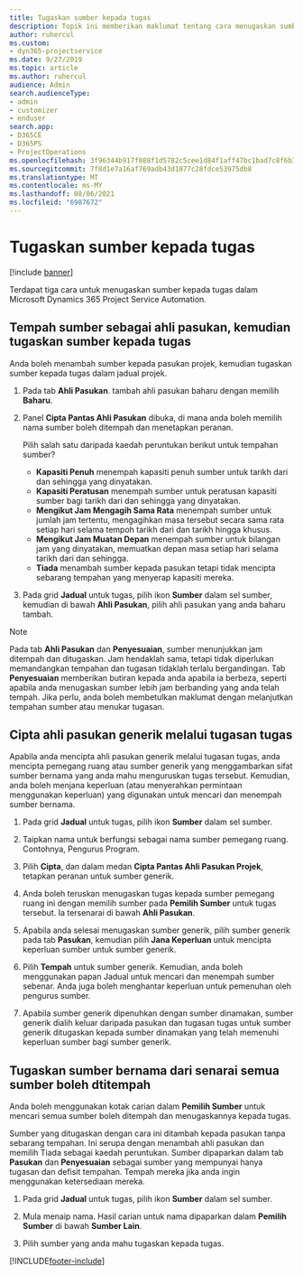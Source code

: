 ```yaml
---
title: Tugaskan sumber kepada tugas
description: Topik ini memberikan maklumat tentang cara menugaskan sumber kepada tugas.
author: ruhercul
ms.custom:
- dyn365-projectservice
ms.date: 9/27/2019
ms.topic: article
ms.author: ruhercul
audience: Admin
search.audienceType:
- admin
- customizer
- enduser
search.app:
- D365CE
- D365PS
- ProjectOperations
ms.openlocfilehash: 3f96344b917f088f1d5782c5cee1d84f1aff47bc1bad7c8f6b33307d1df340fa
ms.sourcegitcommit: 7f8d1e7a16af769adb43d1877c28fdce53975db8
ms.translationtype: MT
ms.contentlocale: ms-MY
ms.lasthandoff: 08/06/2021
ms.locfileid: "6987672"
---
```

# <a name="assign-a-resource-to-a-task"></a>Tugaskan sumber kepada tugas

[!include [banner](../includes/psa-now-project-operations.md)]

Terdapat tiga cara untuk menugaskan sumber kepada tugas dalam Microsoft Dynamics 365 Project Service Automation.

## <a name="book-a-resource-as-a-team-member-and-then-assign-the-resource-to-a-task"></a>Tempah sumber sebagai ahli pasukan, kemudian tugaskan sumber kepada tugas

Anda boleh menambah sumber kepada pasukan projek, kemudian tugaskan sumber kepada tugas dalam jadual projek.

1. Pada tab **Ahli Pasukan**. tambah ahli pasukan baharu dengan memilih **Baharu**. 

2. Panel **Cipta Pantas Ahli Pasukan** dibuka, di mana anda boleh memilih nama sumber boleh ditempah dan menetapkan peranan. 

    Pilih salah satu daripada kaedah peruntukan berikut untuk tempahan sumber?

    - **Kapasiti Penuh** menempah kapasiti penuh sumber untuk tarikh dari dan sehingga yang dinyatakan.
    - **Kapasiti Peratusan** menempah sumber untuk peratusan kapasiti sumber bagi tarikh dari dan sehingga yang dinyatakan.
    - **Mengikut Jam Mengagih Sama Rata** menempah sumber untuk jumlah jam tertentu, mengagihkan masa tersebut secara sama rata setiap hari selama tempoh tarikh dari dan tarikh hingga khusus.
    - **Mengikut Jam Muatan Depan** menempah sumber untuk bilangan jam yang dinyatakan, memuatkan depan masa setiap hari selama tarikh dari dan sehingga.
    - **Tiada** menambah sumber kepada pasukan tetapi tidak mencipta sebarang tempahan yang menyerap kapasiti mereka.

3. Pada grid **Jadual** untuk tugas, pilih ikon **Sumber** dalam sel sumber, kemudian di bawah **Ahli Pasukan**, pilih ahli pasukan yang anda baharu tambah. 

> [!NOTE]
> Pada tab **Ahli Pasukan** dan **Penyesuaian**, sumber menunjukkan jam ditempah dan ditugaskan. Jam hendaklah sama, tetapi tidak diperlukan memandangkan tempahan dan tugasan tidaklah terlalu bergandingan. Tab **Penyesuaian** memberikan butiran kepada anda apabila ia berbeza, seperti apabila anda menugaskan sumber lebih jam berbanding yang anda telah tempah. Jika perlu, anda boleh membetulkan maklumat dengan melanjutkan tempahan sumber atau menukar tugasan.

## <a name="create-a-generic-team-member-through-task-assignment"></a>Cipta ahli pasukan generik melalui tugasan tugas

Apabila anda mencipta ahli pasukan generik melalui tugasan tugas, anda mencipta pemegang ruang atau sumber generik yang menggambarkan sifat sumber bernama yang anda mahu menguruskan tugas tersebut. Kemudian, anda boleh menjana keperluan (atau menyerahkan permintaan menggunakan keperluan) yang digunakan untuk mencari dan menempah sumber bernama.

1. Pada grid **Jadual** untuk tugas, pilih ikon **Sumber** dalam sel sumber.

2. Taipkan nama untuk berfungsi sebagai nama sumber pemegang ruang. Contohnya, Pengurus Program.

3. Pilih **Cipta**, dan dalam medan **Cipta Pantas Ahli Pasukan Projek**, tetapkan peranan untuk sumber generik.

4. Anda boleh teruskan menugaskan tugas kepada sumber pemegang ruang ini dengan memilih sumber pada **Pemilih Sumber** untuk tugas tersebut. Ia tersenarai di bawah **Ahli Pasukan**.

5. Apabila anda selesai menugaskan sumber generik, pilih sumber generik pada tab **Pasukan**, kemudian pilih **Jana Keperluan** untuk mencipta keperluan sumber untuk sumber generik.

6. Pilih **Tempah** untuk sumber generik. Kemudian, anda boleh menggunakan papan Jadual untuk mencari dan menempah sumber sebenar. Anda juga boleh menghantar keperluan untuk pemenuhan oleh pengurus sumber.

7. Apabila sumber generik dipenuhkan dengan sumber dinamakan, sumber generik dialih keluar daripada pasukan dan tugasan tugas untuk sumber generik ditugaskan kepada sumber dinamakan yang telah memenuhi keperluan sumber bagi sumber generik.

## <a name="assign-a-named-resource-from-the-list-of-all-bookable-resources"></a>Tugaskan sumber bernama dari senarai semua sumber boleh dtitempah

Anda boleh menggunakan kotak carian dalam **Pemilih Sumber** untuk mencari semua sumber boleh ditempah dan menugaskannya kepada tugas.

Sumber yang ditugaskan dengan cara ini ditambah kepada pasukan tanpa sebarang tempahan. Ini serupa dengan menambah ahli pasukan dan memilih Tiada sebagai kaedah peruntukan. Sumber dipaparkan dalam tab **Pasukan** dan **Penyesuaian** sebagai sumber yang mempunyai hanya tugasan dan defisit tempahan. Tempah mereka jika anda ingin menggunakan ketersediaan mereka.

1. Pada grid **Jadual** untuk tugas, pilih ikon **Sumber** dalam sel sumber.

2. Mula menaip nama. Hasil carian untuk nama dipaparkan dalam **Pemilih Sumber** di bawah **Sumber Lain**.

3. Pilih sumber yang anda mahu tugaskan kepada tugas.



[!INCLUDE[footer-include](../includes/footer-banner.md)]